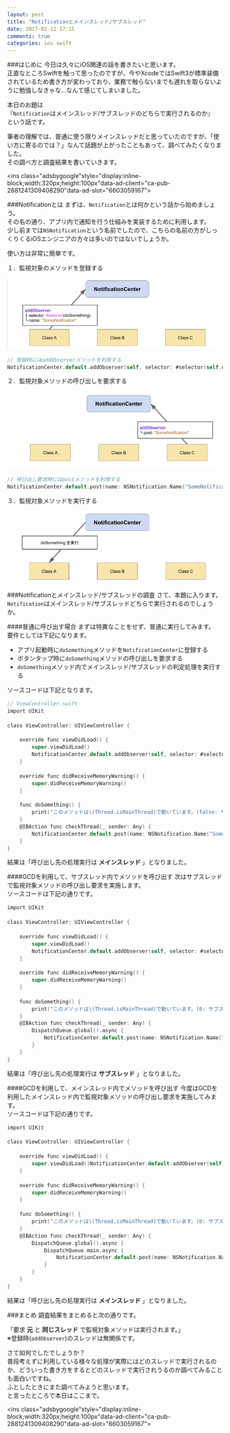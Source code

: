```yaml
---
layout: post
title: "Notificationとメインスレッド/サブスレッド"
date: 2017-02-12 17:15
comments: true
categories: ios swift
---
```


###はじめに
今日は久々にiOS関連の話を書きたいと思います。  
正直なところSwiftを触って思ったのですが、今やXcodeではSwift3が標準装備されているため書き方が変わっており、業務で触らないまでも遅れを取らないように勉強しなきゃな...なんて感じてしまいました。  

本日のお題は  
『`Notification`はメインスレッド/サブスレッドのどちらで実行されるのか』  
という話です。  

筆者の理解では、普通に使う限りメインスレッドだと思っていたのですが、「使い方に寄るのでは？」なんて話題が上がったこともあって、調べてみたくなりました。  
その調べ方と調査結果を書いていきます。  

<script async src="//pagead2.googlesyndication.com/pagead/js/adsbygoogle.js"></script>
<ins class="adsbygoogle"style="display:inline-block;width:320px;height:100px"data-ad-client="ca-pub-2881241309408290"data-ad-slot="6603059167"></ins>
<script>
(adsbygoogle = window.adsbygoogle || []).push({});
</script>

<!-- more -->

###Notificationとは
まずは、`Notification`とは何かという話から始めましょう。  
その名の通り、アプリ内で通知を行う仕組みを実装するために利用します。  
少し前までは`NSNotification`という名前でしたので、こちらの名前の方がしっくりくるiOSエンジニアの方々は多いのではないでしょうか。  

使い方は非常に簡単です。  

１．監視対象のメソッドを登録する  

![監視対象のメソッドを登録](/images/notification_1.png)  

```objective-c
// 登録時にはaddObserverメソッドを利用する
NotificationCenter.default.addObserver(self, selector: #selector(self.doSomething), name: NSNotification.Name("SomeNotification"), object: nil)
```

２．監視対象メソッドの呼び出しを要求する  

![監視対象メソッドの呼び出し要求](/images/notification_2.png)  

```objective-c
// 呼び出し要求時にはpostメソッドを利用する
NotificationCenter.default.post(name: NSNotification.Name("SomeNotification"), object: nil)
```

３．監視対象メソッドを実行する

![監視対象メソッドを実行](/images/notification_3.png)  

###Notificationとメインスレッド/サブスレッドの調査
さて、本題に入ります。  
`Notification`はメインスレッド/サブスレッドどちらで実行されるのでしょうか。  

####普通に呼び出す場合
まずは特異なことをせず、普通に実行してみます。  
要件としては下記になります。

* アプリ起動時に`doSomething`メソッドを`NotificationCenter`に登録する  
* ボタンタップ時に`doSomething`メソッドの呼び出しを要求する  
* `doSomething`メソッド内でメインスレッド/サブスレッドの判定処理を実行する  

ソースコードは下記となります。  

```objective-c
// ViewController.swift
import UIKit

class ViewController: UIViewController {

    override func viewDidLoad() {
        super.viewDidLoad()
        NotificationCenter.default.addObserver(self, selector: #selector(doSomething), name: NSNotification.Name("SomeNotification"), object: nil)
    }

    override func didReceiveMemoryWarning() {
        super.didReceiveMemoryWarning()
    }

    func doSomething() {
        print("このメソッドは\(Thread.isMainThread)で動いています。(false: サブスレッド, true: メインスレッド)")
    }
    @IBAction func checkThread(_ sender: Any) {
        NotificationCenter.default.post(name: NSNotification.Name("SomeNotification"), object: nil)
    }
}
```

結果は「呼び出し先の処理実行は **メインスレッド** 」となりました。  

####GCDを利用して、サブスレッド内でメソッドを呼び出す
次はサブスレッドで監視対象メソッドの呼び出し要求を実施します。  
ソースコードは下記の通りです。  

```objective-c
import UIKit

class ViewController: UIViewController {

    override func viewDidLoad() {
        super.viewDidLoad()
        NotificationCenter.default.addObserver(self, selector: #selector(doSomething), name: NSNotification.Name("SomeNotification"), object: nil)
    }

    override func didReceiveMemoryWarning() {
        super.didReceiveMemoryWarning()
    }

    func doSomething() {
        print("このメソッドは\(Thread.isMainThread)で動いています。(0: サブスレッド, 1: メインスレッド)")
    }
    @IBAction func checkThread(_ sender: Any) {
        DispatchQueue.global().async {
            NotificationCenter.default.post(name: NSNotification.Name("SomeNotification"), object: nil)
        }
    }
}
```

結果は「呼び出し先の処理実行は **サブスレッド** 」となりました。  

####GCDを利用して、メインスレッド内でメソッドを呼び出す
今度はGCDを利用したメインスレッド内で監視対象メソッドの呼び出し要求を実施してみます。  
ソースコードは下記の通りです。  

```objective-c
import UIKit

class ViewController: UIViewController {

    override func viewDidLoad() {
        super.viewDidLoad()NotificationCenter.default.addObserver(self, selector: #selector(doSomething), name: NSNotification.Name("SomeNotification"), object: nil)
    }

    override func didReceiveMemoryWarning() {
        super.didReceiveMemoryWarning()
    }

    func doSomething() {
        print("このメソッドは\(Thread.isMainThread)で動いています。(0: サブスレッド, 1: メインスレッド)")
    }
    @IBAction func checkThread(_ sender: Any) {
        DispatchQueue.global().async {
            DispatchQueue.main.async {
                NotificationCenter.default.post(name: NSNotification.Name("SomeNotification"), object: nil)
            }
        }
    }
}
```

結果は「呼び出し先の処理実行は **メインスレッド** 」となりました。  

###まとめ
調査結果をまとめると次の通りです。  

「要求 **元** と **同じスレッド** で監視対象メソッドは実行されます。」  
※登録時(`addObserver`)のスレッドは無関係です。  

さて如何でしたでしょうか？  
普段考えずに利用している様々な処理が実際にはどのスレッドで実行されるのか、どういった書き方をするとどのスレッドで実行されうるのか調べてみることも面白いですね。  
ふとしたときにまた調べてみようと思います。  
と言ったところで本日はここまで。  

<script async src="//pagead2.googlesyndication.com/pagead/js/adsbygoogle.js"></script>
<ins class="adsbygoogle"style="display:inline-block;width:320px;height:100px"data-ad-client="ca-pub-2881241309408290"data-ad-slot="6603059167"></ins>
<script>
(adsbygoogle = window.adsbygoogle || []).push({});
</script>
